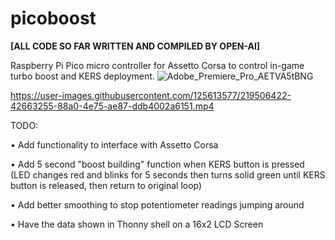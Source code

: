 # picoboost
**[ALL CODE SO FAR WRITTEN AND COMPILED BY OPEN-AI]**

Raspberry Pi Pico micro controller for Assetto Corsa to control in-game turbo boost and KERS deployment.
![Adobe_Premiere_Pro_AETVA5tBNG](https://user-images.githubusercontent.com/125613577/219503261-4f68f07b-0c8f-4066-bb3a-f3e9de98fde1.png)




https://user-images.githubusercontent.com/125613577/219506422-42663255-88a0-4e75-ae87-ddb4002a6151.mp4


TODO:

• Add functionality to interface with Assetto Corsa

• Add 5 second "boost building" function when KERS button is pressed (LED changes red and blinks for 5 seconds then turns solid green until KERS button is released, then return to original loop)

• Add better smoothing to stop potentiometer readings jumping around

• Have the data shown in Thonny shell on a 16x2 LCD Screen 
